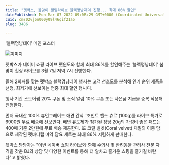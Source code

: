 ```yaml
---
title: "펫박스, 봄맞이 힐링라이브 블랙멍냥데이 진행... 최대 86% 할인"
datePublished: Mon Mar 07 2022 09:08:29 GMT+0000 (Coordinated Universal Time)
cuid: cm702vj6n000y09l46qif21a5
slug: 3486

---
```



'블랙멍냥데이' 메인 포스터

![이미지](https://cdn.hashnode.com/res/hashnode/image/upload/v1739253915482/66cb8193-478a-472a-9439-0c07e92c3853.jpeg)

펫박스가 네이버 쇼핑 라이브 펫윈도와 함께 최대 86%를 할인해주는 '블랙멍냥데이' 봄맞이 힐링 라이브를 3월 7일 저녁 7시 진행한다.

올해 2회째를 맞는 펫박스 블랙멍냥데이 행사는 고객 선호도를 분석해 인기 순위 제품을 선정, 최저가에 선보이는 연중 최대 할인 행사다.

행사 기간 스토어찜 20% 쿠폰 및 소식 알림 10% 쿠폰 또는 사은품 지급을 중복 적용해 진행한다.

먼저 국내산 100% 휴먼그레이드 애견 간식 '조인트 헬스 츄르'(100g)를 라이브 특가로 6900원 무료 배송에 선보인다. 배변 유도제가 첨가된 장당 20g의 가성비 좋은 패드는 400매 기준 2만원에 무료 배송 제공한다. 또 코럴 벨벳(Coral velvet) 재질의 이중 담요로 제작된 펫바디랩 마약 담요 세트는 최대 86% 저렴하게 판매한다.

펫박스 담당자는 "이번 네이버 쇼핑 라이브와 함께 수의사 및 반려동물 관리사 전문 자격을 갖춘 BJ와 상담 및 다양한 이벤트를 통해 더 알차고 즐거운 쇼핑을 즐기길 바란다"고 밝혔다.
